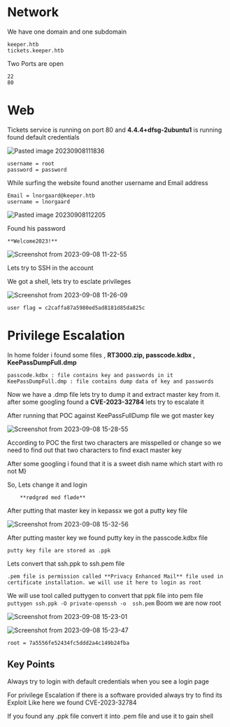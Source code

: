 # Network
We have one domain and one subdomain

	keeper.htb
	tickets.keeper.htb

Two Ports are open

	22
	80

# Web

Tickets service is running on port 80 and **4.4.4+dfsg-2ubuntu1** is running
found default credentials 

![Pasted image 20230908111836](https://github.com/iammR0OT/HTB/assets/74102381/d7c63fe9-031c-49f0-a6fb-301dacba0c9c)


	username = root
	password = password
		
While surfing the website found another username and Email address

	Email = lnorgaard@keeper.htb
	username = lnorgaard
	
 ![Pasted image 20230908112205](https://github.com/iammR0OT/HTB/assets/74102381/4eb388d1-f431-4578-a3a1-2d4ddf718ffb)


Found his password 

	**Welcome2023!**
	
![Screenshot from 2023-09-08 11-22-55](https://github.com/iammR0OT/HTB/assets/74102381/a2521176-b942-430a-b60c-9d81be78e631)


Lets try to SSH in the account

We got a shell, lets try to esclate privileges

![Screenshot from 2023-09-08 11-26-09](https://github.com/iammR0OT/HTB/assets/74102381/e1b96dc2-4432-41b2-b2f0-c2d950a239e8)

	user flag = c2caffa87a5980ed5ad8181d85da825c

# Privilege Escalation
In home folder i found some files , **RT3000.zip, passcode.kdbx , KeePassDumpFull.dmp**

	passcode.kdbx : file contains key and passwords in it
	KeePassDumpFull.dmp : file contains dump data of key and passwords 

Now we have a .dmp file lets try to dump it and extract master key from it. after some googling found a **CVE-2023-32784** lets try to escalate it

After running that POC against KeePassFullDump file we got master key 

![Screenshot from 2023-09-08 15-28-55](https://github.com/iammR0OT/HTB/assets/74102381/9c50d426-1480-4ba0-b808-8546ea8c811e)

According to POC the first two characters are misspelled or change so we need to find out that two characters to find exact master key

After some googling i found that it is a sweet dish name which start with ro not M} 

So, Lets change it and login

		**rødgrød med fløde**
After putting that master key in kepassx we got a putty key file

![Screenshot from 2023-09-08 15-32-56](https://github.com/iammR0OT/HTB/assets/74102381/6c10954c-f6b0-4883-a640-da1537486320)

After putting master key we found putty key in the passcode.kdbx file

	putty key file are stored as .ppk 

Lets convert that ssh.ppk to ssh.pem file

	.pem file is permission called **Privacy Enhanced Mail** file used in certificate installation. we will use it here to login as root

We will use tool called puttygen to convert that ppk file into pem file
	`puttygen ssh.ppk -O private-openssh -o  ssh.pem`
Boom we are now root

![Screenshot from 2023-09-08 15-23-01](https://github.com/iammR0OT/HTB/assets/74102381/f31b2cb5-3ec4-4699-9f25-cc7399cb2a10)

![Screenshot from 2023-09-08 15-23-47](https://github.com/iammR0OT/HTB/assets/74102381/32da4b9c-24a2-4f52-a5c4-6fe435803a75)

`root = 7a5556fe52434fc5ddd2a4c149b24fba`

## Key Points

Always try to login with default credentials when you see a login page

For privilege Escalation if there is a software provided always try to find its Exploit Like here we found CVE-2023-32784

If you found any .ppk file convert it into .pem file and use it to gain shell
